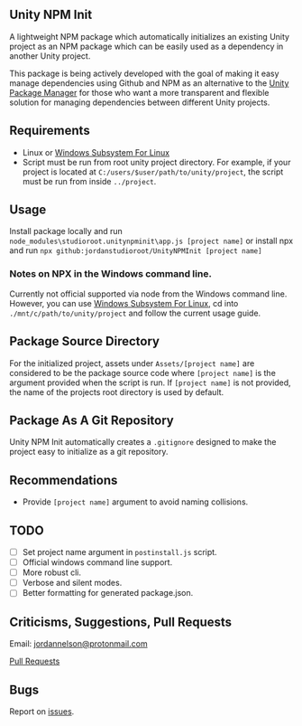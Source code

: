 ## Unity NPM Init
A lightweight NPM package which automatically initializes an existing Unity project as an NPM package which can be easily used as a dependency in another Unity project.

This package is being actively developed with the goal of making it easy manage dependencies using Github and NPM as an alternative to the [Unity Package Manager](https://docs.unity3d.com/Packages/com.unity.package-manager-ui@1.8/manual/index.html) for those who want a more transparent and flexible solution for managing dependencies between different Unity projects.

## Requirements
- Linux or [Windows Subsystem For Linux](https://docs.microsoft.com/en-us/windows/wsl/install-win10)
- Script must be run from root unity project directory. For example, if your project is located at `C:/users/$user/path/to/unity/project`, the script must be run from inside `../project`.

## Usage
Install package locally and run `node_modules\studioroot.unitynpminit\app.js [project name]` or install npx and run `npx github:jordanstudioroot/UnityNPMInit [project name]`

### Notes on NPX in the Windows command line.
Currently not official supported via node from the Windows command line. However, you can use [Windows Subsystem For Linux](https://docs.microsoft.com/en-us/windows/wsl/install-win10), cd into `./mnt/c/path/to/unity/project` and follow the current usage guide.

## Package Source Directory
For the initialized project, assets under `Assets/[project name]` are considered to be the package source code where `[project name]` is the argument provided when the script is run. If `[project name]` is not provided, the name of the projects root directory is used by default.


## Package As A Git Repository
Unity NPM Init automatically creates a `.gitignore` designed to make the project easy to initialize as a git repository.

## Recommendations
- Provide `[project name]` argument to avoid naming collisions.

## TODO
- [ ] Set project name argument in `postinstall.js` script.
- [ ] Official windows command line support.
- [ ] More robust cli.
- [ ] Verbose and silent modes.
- [ ] Better formatting for generated package.json.

## Criticisms, Suggestions, Pull Requests
Email: [jordannelson@protonmail.com](mailto:jordannelson@protonmail.com)

[Pull Requests](https://github.com/jordanstudioroot/UnityNPMInit/pulls)

## Bugs
Report on [issues](https://github.com/jordanstudioroot/UnityNPMInit/issues).
